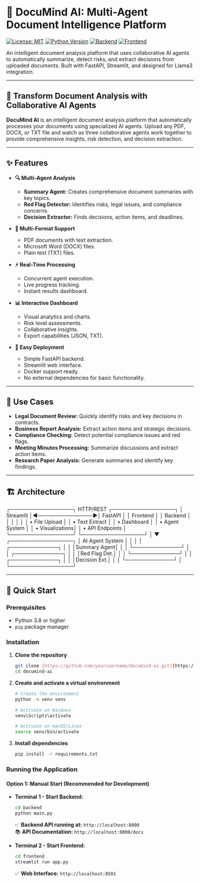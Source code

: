 # 📄 DocuMind AI: Multi-Agent Document Intelligence Platform

[![License: MIT](https://img.shields.io/badge/License-MIT-yellow.svg)](https://opensource.org/licenses/MIT)
[![Python Version](https://img.shields.io/badge/python-3.8+-blue.svg)](https://www.python.org/downloads/)
[![Backend](https://img.shields.io/badge/Backend-FastAPI-green)](https://fastapi.tiangolo.com/)
[![Frontend](https://img.shields.io/badge/Frontend-Streamlit-red)](https://streamlit.io/)

An intelligent document analysis platform that uses collaborative AI agents to automatically summarize, detect risks, and extract decisions from uploaded documents. Built with FastAPI, Streamlit, and designed for Llama3 integration.

---



## 🤖 Transform Document Analysis with Collaborative AI Agents

**DocuMind AI** is an intelligent document analysis platform that automatically processes your documents using specialized AI agents. Upload any PDF, DOCX, or TXT file and watch as three collaborative agents work together to provide comprehensive insights, risk detection, and decision extraction.

---

## ✨ Features

* **🔍 Multi-Agent Analysis**
    * **Summary Agent:** Creates comprehensive document summaries with key topics.
    * **Red Flag Detector:** Identifies risks, legal issues, and compliance concerns.
    * **Decision Extractor:** Finds decisions, action items, and deadlines.

* **📄 Multi-Format Support**
    * PDF documents with text extraction.
    * Microsoft Word (DOCX) files.
    * Plain text (TXT) files.

* **⚡ Real-Time Processing**
    * Concurrent agent execution.
    * Live progress tracking.
    * Instant results dashboard.

* **📊 Interactive Dashboard**
    * Visual analytics and charts.
    * Risk level assessments.
    * Collaborative insights.
    * Export capabilities (JSON, TXT).

* **🚀 Easy Deployment**
    * Simple FastAPI backend.
    * Streamlit web interface.
    * Docker support ready.
    * No external dependencies for basic functionality.

---

## 🎯 Use Cases

* **Legal Document Review:** Quickly identify risks and key decisions in contracts.
* **Business Report Analysis:** Extract action items and strategic decisions.
* **Compliance Checking:** Detect potential compliance issues and red flags.
* **Meeting Minutes Processing:** Summarize discussions and extract action items.
* **Research Paper Analysis:** Generate summaries and identify key findings.

---

## 🏗️ Architecture

┌─────────────────┐    HTTP/REST    ┌─────────────────┐
│   Streamlit     │◄───────────────►│    FastAPI      │
│   Frontend      │                 │    Backend      │
│                 │                 │                 │
│ • File Upload   │                 │ • Text Extract  │
│ • Dashboard     │                 │ • Agent System  │
│ • Visualizations│                 │ • API Endpoints │
└─────────────────┘                 └─────────────────┘
│
▼
┌─────────────────┐
│ AI Agent System │
│                 │
│ ┌─────────────┐ │
│ │Summary Agent│ │
│ └─────────────┘ │
│ ┌─────────────┐ │
│ │Red Flag Det.│ │
│ └─────────────┘ │
│ ┌─────────────┐ │
│ │Decision Ext.│ │
│ └─────────────┘ │
└─────────────────┘


---

## 🚀 Quick Start

### Prerequisites
* Python 3.8 or higher
* `pip` package manager

### Installation

1.  **Clone the repository**
    ```bash
    git clone [https://github.com/yourusername/documind-ai.git](https://github.com/yourusername/documind-ai.git)
    cd documind-ai
    ```

2.  **Create and activate a virtual environment**
    ```bash
    # Create the environment
    python -m venv venv

    # Activate on Windows
    venv\Scripts\activate

    # Activate on macOS/Linux
    source venv/bin/activate
    ```

3.  **Install dependencies**
    ```bash
    pip install -r requirements.txt
    ```

### Running the Application

#### Option 1: Manual Start (Recommended for Development)

* **Terminal 1 - Start Backend:**
    ```bash
    cd backend
    python main.py
    ```
    ✅ **Backend API running at:** `http://localhost:8000`  
    📚 **API Documentation:** `http://localhost:8000/docs`

* **Terminal 2 - Start Frontend:**
    ```bash
    cd frontend
    streamlit run app.py
    ```
    ✅ **Web Interface:** `http://localhost:8501`
